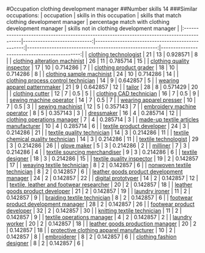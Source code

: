 #Occupation clothing development manager
##Number skills 14
###Similar occupations:
| occupation                                                                                |   skills in this occupation |   skills that match clothing development manager |   percentage match with clothing development manager |   skills not in clothing development manager |
|:------------------------------------------------------------------------------------------|----------------------------:|-------------------------------------------------:|-----------------------------------------------------:|---------------------------------------------:|
| [clothing technologist](clothing_technologist.md)                                         |                          21 |                                               13 |                                             0.928571 |                                            8 |
| [clothing alteration machinist](clothing_alteration_machinist.md)                         |                          26 |                                               11 |                                             0.785714 |                                           15 |
| [clothing quality inspector](clothing_quality_inspector.md)                               |                          17 |                                               10 |                                             0.714286 |                                            7 |
| [clothing product grader](clothing_product_grader.md)                                     |                          18 |                                               10 |                                             0.714286 |                                            8 |
| [clothing sample machinist](clothing_sample_machinist.md)                                 |                          24 |                                               10 |                                             0.714286 |                                           14 |
| [clothing process control technician](clothing_process_control_technician.md)             |                          14 |                                                9 |                                             0.642857 |                                            5 |
| [wearing apparel patternmaker](wearing_apparel_patternmaker.md)                           |                          21 |                                                9 |                                             0.642857 |                                           12 |
| [tailor](tailor.md)                                                                       |                          28 |                                                8 |                                             0.571429 |                                           20 |
| [clothing cutter](clothing_cutter.md)                                                     |                          12 |                                                7 |                                             0.5      |                                            5 |
| [clothing CAD technician](clothing_CAD_technician.md)                                     |                          16 |                                                7 |                                             0.5      |                                            9 |
| [sewing machine operator](sewing_machine_operator.md)                                     |                          14 |                                                7 |                                             0.5      |                                            7 |
| [wearing apparel presser](wearing_apparel_presser.md)                                     |                          10 |                                                7 |                                             0.5      |                                            3 |
| [sewing machinist](sewing_machinist.md)                                                   |                          12 |                                                5 |                                             0.357143 |                                            7 |
| [embroidery machine operator](embroidery_machine_operator.md)                             |                           8 |                                                5 |                                             0.357143 |                                            3 |
| [dressmaker](dressmaker.md)                                                               |                          16 |                                                4 |                                             0.285714 |                                           12 |
| [clothing operations manager](clothing_operations_manager.md)                             |                           7 |                                                4 |                                             0.285714 |                                            3 |
| [made-up textile articles manufacturer](made-up_textile_articles_manufacturer.md)         |                          10 |                                                4 |                                             0.285714 |                                            6 |
| [textile product developer](textile_product_developer.md)                                 |                          24 |                                                3 |                                             0.214286 |                                           21 |
| [textile quality technician](textile_quality_technician.md)                               |                          14 |                                                3 |                                             0.214286 |                                           11 |
| [textile chemical quality technician](textile_chemical_quality_technician.md)             |                          14 |                                                3 |                                             0.214286 |                                           11 |
| [textile technologist](textile_technologist.md)                                           |                          29 |                                                3 |                                             0.214286 |                                           26 |
| [glove maker](glove_maker.md)                                                             |                           5 |                                                3 |                                             0.214286 |                                            2 |
| [milliner](milliner.md)                                                                   |                           7 |                                                3 |                                             0.214286 |                                            4 |
| [textile sourcing merchandiser](textile_sourcing_merchandiser.md)                         |                           9 |                                                3 |                                             0.214286 |                                            6 |
| [textile designer](textile_designer.md)                                                   |                          18 |                                                3 |                                             0.214286 |                                           15 |
| [textile quality inspector](textile_quality_inspector.md)                                 |                          19 |                                                2 |                                             0.142857 |                                           17 |
| [weaving textile technician](weaving_textile_technician.md)                               |                           8 |                                                2 |                                             0.142857 |                                            6 |
| [nonwoven  textile technician](nonwoven__textile_technician.md)                           |                           8 |                                                2 |                                             0.142857 |                                            6 |
| [leather goods product development manager](leather_goods_product_development_manager.md) |                          24 |                                                2 |                                             0.142857 |                                           22 |
| [digital prototyper](digital_prototyper.md)                                               |                          14 |                                                2 |                                             0.142857 |                                           12 |
| [textile, leather and footwear researcher](textile,_leather_and_footwear_researcher.md)   |                          20 |                                                2 |                                             0.142857 |                                           18 |
| [leather goods product developer](leather_goods_product_developer.md)                     |                          21 |                                                2 |                                             0.142857 |                                           19 |
| [laundry ironer](laundry_ironer.md)                                                       |                          11 |                                                2 |                                             0.142857 |                                            9 |
| [braiding textile technician](braiding_textile_technician.md)                             |                           8 |                                                2 |                                             0.142857 |                                            6 |
| [footwear product development manager](footwear_product_development_manager.md)           |                          28 |                                                2 |                                             0.142857 |                                           26 |
| [footwear product developer](footwear_product_developer.md)                               |                          32 |                                                2 |                                             0.142857 |                                           30 |
| [knitting textile technician](knitting_textile_technician.md)                             |                          11 |                                                2 |                                             0.142857 |                                            9 |
| [textile operations manager](textile_operations_manager.md)                               |                           4 |                                                2 |                                             0.142857 |                                            2 |
| [laundry worker](laundry_worker.md)                                                       |                          20 |                                                2 |                                             0.142857 |                                           18 |
| [leather goods production manager](leather_goods_production_manager.md)                   |                          20 |                                                2 |                                             0.142857 |                                           18 |
| [protective clothing apparel manufacturer](protective_clothing_apparel_manufacturer.md)   |                          10 |                                                2 |                                             0.142857 |                                            8 |
| [embroiderer](embroiderer.md)                                                             |                           8 |                                                2 |                                             0.142857 |                                            6 |
| [clothing fashion designer](clothing_fashion_designer.md)                                 |                           8 |                                                2 |                                             0.142857 |                                            6 |
